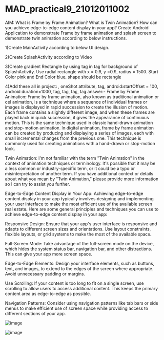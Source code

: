 # MAD_practical9_21012011002
AIM: What is Frame by Frame Animation? What is Twin Animation? How can you achieve edge-to-edge content display in your app?  Create Android Application to demonstrate Frame by frame animation and splash screen to demonstrate twin animation according to below instructions.

1)Create MainActivity according to below UI design.

2)Create SplashActivity according to Video

3)Create gradient Rectangle by using <gradient> tag in <shape> tag for background of SplashActivity. Use radial rectangle with x = 0.9, y =0.9, radius = 1500. Start Color pink and End Color blue. shape should be rectangle

4)Add these all in project: <animation-list>, oneShot attribute, <set> tag, android:startOffset = 100, android:duration=1000, <scale> tag, <translate> tag, <rotate> tag, <alpha> tag
answer:-
Frame by Frame Animation:
Frame by frame animation, also known as traditional animation or cel animation, is a technique where a sequence of individual frames or images is displayed in rapid succession to create the illusion of motion. Each frame contains a slightly different image, and when these frames are played back in quick succession, it gives the appearance of continuous motion. This is the same technique used in classic hand-drawn animation and stop-motion animation. In digital animation, frame by frame animation can be created by producing and displaying a series of images, each with small incremental changes from the previous one. This technique is commonly used for creating animations with a hand-drawn or stop-motion look.

Twin Animation:
I'm not familiar with the term "Twin Animation" in the context of animation techniques or terminology. It's possible that it may be a less common or industry-specific term, or it could be a typo or misinterpretation of another term. If you have additional context or details about what you mean by "Twin Animation," please provide more information so I can try to assist you further.

Edge-to-Edge Content Display in Your App:
Achieving edge-to-edge content display in your app typically involves designing and implementing your user interface to make the most efficient use of the available screen real estate. Here are some general principles and techniques you can use to achieve edge-to-edge content display in your app:

Responsive Design: Ensure that your app's user interface is responsive and adapts to different screen sizes and orientations. Use layout constraints, flexible layouts, or grid systems to make the most of the available space.

Full-Screen Mode: Take advantage of the full-screen mode on the device, which hides the system status bar, navigation bar, and other distractions. This can give your app more screen space.

Edge-to-Edge Elements: Design your interface elements, such as buttons, text, and images, to extend to the edges of the screen where appropriate. Avoid unnecessary padding or margins.

Use Scrolling: If your content is too long to fit on a single screen, use scrolling to allow users to access additional content. This keeps the primary content area as edge-to-edge as possible.

Navigation Patterns: Consider using navigation patterns like tab bars or side menus to make efficient use of screen space while providing access to different sections of your app.


![image](https://github.com/Chintan0484/MAD_practical9_21012011002/assets/98694412/85c8d2f7-316a-4342-bcfc-564b0616f7c5)

![image](https://github.com/Chintan0484/MAD_practical9_21012011002/assets/98694412/109917bb-4989-4aee-bd7d-2b0a928b7b8e)
